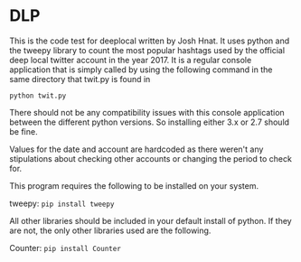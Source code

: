 # DLP
This is the code test for deeplocal written by Josh Hnat. It uses python and the tweepy library to count the most 
popular hashtags used by the official deep local twitter account in the year 2017. It is a regular console application 
that is simply called by using the following command in the same directory that twit.py is found in

`python twit.py`

There should not be any compatibility issues with this console application between the different python versions. So 
installing either 3.x or 2.7 should be fine.

Values for the date and account are hardcoded as there weren't any stipulations about checking other accounts or 
changing the period to check for.

This program requires the following to be installed on your system.

tweepy: `pip install tweepy`

All other libraries should be included in your default install of python. If they are not, the only other libraries used
are the following. 

Counter: `pip install Counter`
